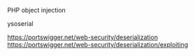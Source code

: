 
PHP 
object injection 

ysoserial 





https://portswigger.net/web-security/deserialization
https://portswigger.net/web-security/deserialization/exploiting